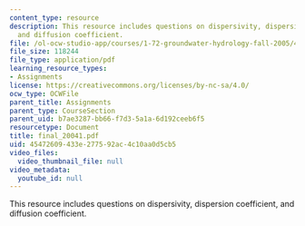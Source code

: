```yaml
---
content_type: resource
description: This resource includes questions on dispersivity, dispersion coefficient,
  and diffusion coefficient.
file: /ol-ocw-studio-app/courses/1-72-groundwater-hydrology-fall-2005/45472609433e277592ac4c10aa0d5cb5_final_20041.pdf
file_size: 118244
file_type: application/pdf
learning_resource_types:
- Assignments
license: https://creativecommons.org/licenses/by-nc-sa/4.0/
ocw_type: OCWFile
parent_title: Assignments
parent_type: CourseSection
parent_uid: b7ae3287-bb66-f7d3-5a1a-6d192ceeb6f5
resourcetype: Document
title: final_20041.pdf
uid: 45472609-433e-2775-92ac-4c10aa0d5cb5
video_files:
  video_thumbnail_file: null
video_metadata:
  youtube_id: null
---
```

This resource includes questions on dispersivity, dispersion coefficient, and diffusion coefficient.